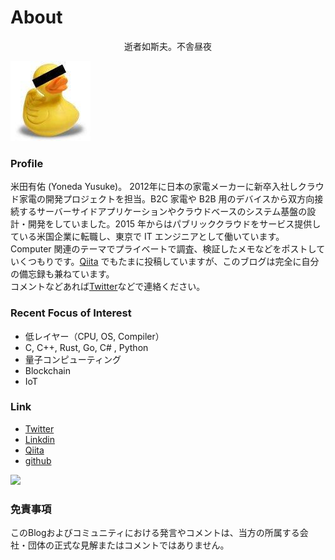 # About

<div style="text-align: center;">
逝者如斯夫。不舎昼夜
</div>

![Yoneda Yusuke](/images/avatar.png)

### Profile
米田有佑 (Yoneda Yusuke)。
2012年に日本の家電メーカーに新卒入社しクラウド家電の開発プロジェクトを担当。B2C 家電や B2B 用のデバイスから双方向接続するサーバーサイドアプリケーションやクラウドベースのシステム基盤の設計・開発をしていました。2015 年からはパブリッククラウドをサービス提供している米国企業に転職し、東京で IT エンジニアとして働いています。<br>
Computer 関連のテーマでプライベートで調査、検証したメモなどをポストしていくつもりです。[Qiita](https://qiita.com/y10exxx) でもたまに投稿していますが、このブログは完全に自分の備忘録も兼ねています。<br>
コメントなどあれば[Twitter](https://twitter.com/y10exxx)などで連絡ください。
### Recent Focus of Interest
* 低レイヤー（CPU, OS, Compiler） 
* C, C++, Rust, Go, C# , Python
* 量子コンピューティング
* Blockchain
* IoT

<!--
1987年奈良県生まれ。  
2012年に日本の家電メーカー（大阪）に入社し、主にクラウド家電の開発プロジェクトを担当。B2C 家電や B2B 用のデバイスから双方向接続するサーバーサイドアプリケーションやクラウドベースのシステム基盤の設計・開発をおこなっていました。<br>
2015 年にパブリッククラウドをサービス提供している米国企業に転職し、東京で IT エンジニアとして働いています。
大学・大学院は京都だったため, 2x年のほとんどを近鉄と京阪を使って京阪奈を徘徊する関西ネイティブな人生でした。関東の一般常識や道路、路線に弱い自覚があります。<br>
Computer Science との戯れは仕事であり趣味なので自身の興味のあることを調査、検証したメモなどをポストしていくつもりです。フロントエンドよりは、OS、仮想化、クラウドなどのインフラや Dev, OSS などの話が多くなりそうな気がします。<br>
[Qiita](https://qiita.com/y10exxx) でもたまに書いてます。来るもの拒まずなので、興味ある方がおられましたら [twitter](https://twitter.com/y10exxx) で繋がってもらえると嬉しいです。
-->

<!-- 
### Favorite
* Coding (Python, C#, Go) :(fas fa-code):
* Cloud Platdorm & Cloud Native Technology :(fas fa-cloud):
* Raspberry Pi :(fab fa-raspberry-pi):
* テニス :(fas fa-baseball-ball):
* 料理 :(fas fa-utensils):
* 辛いもの、とんかつ、うどん(食べる方) :(fas fa-utensils):
* 城:(fab fa-fort-awesome):と温泉巡り:(fas fa-hot-tub):と海外旅行 :(fas fa-plane-departure):

### Recent Focus of Interest
* Windows, Linux Core
* Container, Kubernetes  :(fab fa-docker):
* Rust
* Serverless
* KEDA, Dapr

### Qualifications
* 応用情報技術者試験 (2011.11)
* 情報セキュリティスペシャリスト試験 (2012.5)
* [MCSA: Cloud Platform - Certified 2017](https://www.youracclaim.com/badges/839d7e4a-9201-4f35-a51b-6184874d51fc)(2017.7)
* [MCSE: Cloud Platform and Infrastructure — Certified 2017](https://www.youracclaim.com/badges/5c6eb6fb-5576-4c23-84b6-d2cf82b0cf43) (2017.7)
* [Installing and Configuring Windows Server 2012](https://www.youracclaim.com/badges/876adc3b-aa9e-4bcd-a700-2e1ff36da0e7) (2018.5)
* [Microsoft Certified: Azure Solutions Architect Expert ★★★](https://www.youracclaim.com/badges/f1092e62-e2e6-41a6-b055-fe09a33661f4/linked_in_profile) (2019.7)
* [Microsoft Certified: Azure DevOps Engineer Expert ★★★](https://www.youracclaim.com/badges/883eba3b-6e83-4f2f-a4ee-8f1b37e20ffd/linked_in_profile) (2019.8)

### Activity
* [Webiner:今ならまだ間に合う。オンプレミスの Windows Server 2008 環境を Azure に移行しよう！](https://info.microsoft.com/JA-AzureMig-WBNR-FY19-04Apr-11-Infrastructuredataestate-MCW0012323_02OnDemandRegistration-ForminBody.html)
* Serveless Days Tokyo 2019
-->

### Link
* [Twitter](https://twitter.com/y10exxx)
* [Linkdin](https://www.linkedin.com/in/yusuke-yoneda-788118105)
* [Qiita](https://qiita.com/y10exxx)
* [github](https://github.com/y10e)
<img src="https://grass-graph.moshimo.works/images/y10e.png">

### 免責事項
このBlogおよびコミュニティにおける発言やコメントは、当方の所属する会社・団体の正式な見解またはコメントではありません。